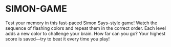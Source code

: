 # SIMON-GAME
Test your memory in this fast-paced Simon Says–style game! Watch the sequence of flashing colors and repeat them in the correct order. Each level adds a new color to challenge your brain. How far can you go? Your highest score is saved—try to beat it every time you play!
